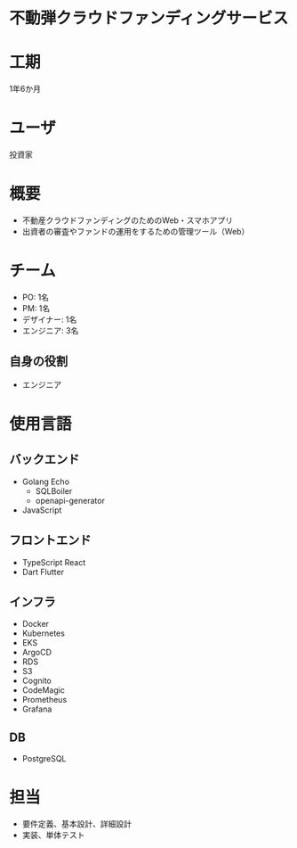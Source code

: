 
不動弾クラウドファンディングサービス
==================

# 工期
  
1年6か月
# ユーザ
  
投資家
# 概要

- 不動産クラウドファンディングのためのWeb・スマホアプリ
- 出資者の審査やファンドの運用をするための管理ツール（Web）

# チーム

- PO: 1名
- PM: 1名
- デザイナー: 1名
- エンジニア: 3名

## 自身の役割

- エンジニア

# 使用言語

## バックエンド

- Golang Echo
    - SQLBoiler
    - openapi-generator
- JavaScript

## フロントエンド

- TypeScript React
- Dart Flutter

## インフラ

- Docker
- Kubernetes
- EKS
- ArgoCD
- RDS
- S3
- Cognito
- CodeMagic
- Prometheus
- Grafana

## DB

- PostgreSQL

# 担当

- 要件定義、基本設計、詳細設計
- 実装、単体テスト
